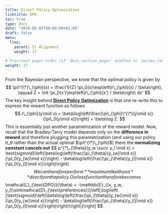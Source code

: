 ```yaml
---
title: Direct Policy Optimization
linktitle: DPO
toc: true
type: docs
date: "2019-05-05T00:00:00+01:00"
draft: false
menu:
  llms:
    parent: 5) Alignment
    weight: 17

# Prev/next pager order (if `docs_section_pager` enabled in `params.toml`)
weight: 17
---
```

From the Bayesian perspective, we know that the optimal policy is given by 
$$
\pi\^{\*}\_{\phi}(x) = \frac{1}{Z} \pi_0(x)\exp\left(r\_{\phi}(x) / \beta\right), \qquad Z = \int \pi_0(x')\exp\left(r\_{\phi}(x') / \beta\right) dx'
$$
The key insight behind [**Direct Policy Optimization**](https://arxiv.org/abs/2305.18290) is that one re-write this to express the reward function as follows
$$
r\_{\phi}(y\mid x) = \beta\log\left(\frac{\pi\_{\phi}\^{\*}(y\mid x)}{\pi\_0(y\mid x)}\right) + \beta\log Z.
$$
This is essentially just another parametrization of the reward model. Now, recall that the Bradley-Terry model depends only on the **difference in reward** and therefore plugging this parametrization (and using our policy $\pi\_\theta$ rather than the actual optimal $\pi\^{\*}\_{\phi}$) there the **normalizing constant cancels out**
$$
p\^{\*}\_{\theta}(y_w \succ y_l \mid x) = \text{sigmoid}\left(\beta\log\left(\frac{\pi\_{\theta}(y\_{w}\mid x)}{\pi\_0(y_\{w}\mid x)}\right) - \beta\log\left(\frac{\pi\_{\theta}(y\_{l}\mid x)}{\pi\_0(y_\{l}\mid x)}\right)\right)
$$
We can therefore perform **maximum likelihood** directly on the policy. Our loss function therefore becomes
$$
\mathcal{L}\_{\text{DPO}}(\theta) = -\mathbb{E}\_{(x, y_w, y_l)\sim\mathcal{D}\_{\text{preferences}}}\left[\log\left\\{\text{sigmoid}\left(\beta\log\left(\frac{\pi\_{\theta}(y\_{w}\mid x)}{\pi\_0(y_\{w}\mid x)}\right) - \beta\log\left(\frac{\pi\_{\theta}(y\_{l}\mid x)}{\pi\_0(y_\{l}\mid x)}\right)\right)\right\\}\right]
$$
